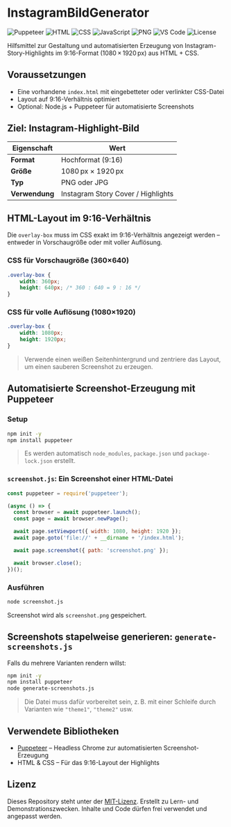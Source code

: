 # InstagramBildGenerator

![Puppeteer](https://img.shields.io/badge/Puppeteer-21.x-40B5A4?logo=puppeteer&logoColor=white) ![HTML](https://img.shields.io/badge/HTML-5-E34F26?logo=html5&logoColor=white) ![CSS](https://img.shields.io/badge/CSS-3-1572B6?logo=css3&logoColor=white) ![JavaScript](https://img.shields.io/badge/JavaScript-ES6-F7DF1E?logo=javascript&logoColor=white) ![PNG](https://img.shields.io/badge/Image-PNG-FFFFFF?logo=png&logoColor=black) ![VS Code](https://img.shields.io/badge/Editor-VS%20Code-007ACC?logo=visualstudiocode&logoColor=white) ![License](https://img.shields.io/badge/License-MIT-green)

Hilfsmittel zur Gestaltung und automatisierten Erzeugung von Instagram-Story-Highlights im 9:16-Format (1080 × 1920 px) aus HTML + CSS.

## Voraussetzungen

* Eine vorhandene `index.html` mit eingebetteter oder verlinkter CSS-Datei
* Layout auf 9:16-Verhältnis optimiert
* Optional: Node.js + Puppeteer für automatisierte Screenshots

## Ziel: Instagram-Highlight-Bild

| Eigenschaft    | Wert                               |
| -------------- | ---------------------------------- |
| **Format**     | Hochformat (9:16)                  |
| **Größe**      | 1080 px × 1920 px                  |
| **Typ**        | PNG oder JPG                       |
| **Verwendung** | Instagram Story Cover / Highlights |

## HTML-Layout im 9:16-Verhältnis

Die `overlay-box` muss im CSS exakt im 9:16-Verhältnis angezeigt werden – entweder in Vorschaugröße oder mit voller Auflösung.

### CSS für Vorschaugröße (360×640)

```css
.overlay-box {
    width: 360px;
    height: 640px; /* 360 : 640 = 9 : 16 */
}
```

### CSS für volle Auflösung (1080×1920)

```css
.overlay-box {
    width: 1080px;
    height: 1920px;
}
```

> Verwende einen weißen Seitenhintergrund und zentriere das Layout, um einen sauberen Screenshot zu erzeugen.

## Automatisierte Screenshot-Erzeugung mit Puppeteer

### Setup

```bash
npm init -y
npm install puppeteer
```

> Es werden automatisch `node_modules`, `package.json` und `package-lock.json` erstellt.

### `screenshot.js`: Ein Screenshot einer HTML-Datei

```js
const puppeteer = require('puppeteer');

(async () => {
  const browser = await puppeteer.launch();
  const page = await browser.newPage();

  await page.setViewport({ width: 1080, height: 1920 });
  await page.goto('file://' + __dirname + '/index.html');

  await page.screenshot({ path: 'screenshot.png' });

  await browser.close();
})();
```

### Ausführen

```bash
node screenshot.js
```

Screenshot wird als `screenshot.png` gespeichert.


## Screenshots stapelweise generieren: `generate-screenshots.js`

Falls du mehrere Varianten rendern willst:

```bash
npm init -y
npm install puppeteer
node generate-screenshots.js
```

> Die Datei muss dafür vorbereitet sein, z. B. mit einer Schleife durch Varianten wie `"theme1"`, `"theme2"` usw.


## Verwendete Bibliotheken

* [Puppeteer](https://pptr.dev/) – Headless Chrome zur automatisierten Screenshot-Erzeugung
* HTML & CSS – Für das 9:16-Layout der Highlights


## Lizenz

Dieses Repository steht unter der [MIT-Lizenz](./LICENSE). Erstellt zu Lern- und Demonstrationszwecken. Inhalte und Code dürfen frei verwendet und angepasst werden.

